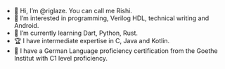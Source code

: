 - 👋 Hi, I’m @riglaze. You can call me Rishi.
- 👀 I’m interested in programming, Verilog HDL, technical writing and Android.
- 🌱 I’m currently learning Dart, Python, Rust.
- 🏆 I have intermediate expertise in C, Java and Kotlin.
- 💯 I have a German Language proficiency certification from the Goethe Institut with C1 level proficiency.

<!---
riglaze/riglaze is a ✨ special ✨ repository because its `README.md` (this file) appears on your GitHub profile.
You can click the Preview link to take a look at your changes.
--->
